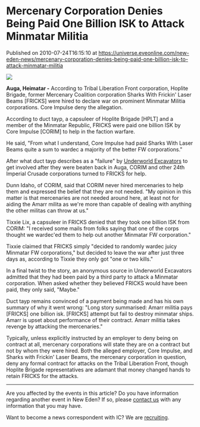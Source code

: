 # Mercenary Corporation Denies Being Paid One Billion ISK to Attack Minmatar Militia
Published on 2010-07-24T16:15:10 at https://universe.eveonline.com/new-eden-news/mercenary-corporation-denies-being-paid-one-billion-isk-to-attack-minmatar-militia

![](http://www.eve-ic.net/media/assets/icarticlebanner.png)  
  
 **Auga, Heimatar -** According to Tribal Liberation Front corporation, Hoplite Brigade, former Mercenary Coalition corporation Sharks With Frickin' Laser Beams [FRICKS] were hired  to declare war on prominent Minmatar Militia corporations. Core Impulse deny the allegation.   
  
According to duct tayp, a capsuleer of Hoplite Brigade [HPLT] and a member of the Minmatar Republic, FRICKS were paid  one billion ISK by Core Impulse [CORIM] to help in the faction warfare.   
  
He said, "From what I understand, Core Impulse had paid Sharks With Laser Beams quite a sum to wardec a majority of the better FW corporations."   
  
After what duct tayp describes as a "failure" by [Underworld Excavators](http://www.eveonline.com/ingameboard.asp?a=topic&threadID=1347653) to get involved after they were beaten back in Auga, CORIM and other 24th Imperial Crusade corporations turned to FRICKS for help.   
  
Dunn Idaho, of CORIM, said that CORIM never hired mercenaries to help them and expressed the belief that they are not needed. "My opinion in this matter is that mercenaries are not needed around here, at least not for aiding the Amarr milita as we're more than capable of dealing with anything the other militas can throw at us."   
  
Tixxie Lix, a capsuleer in FRICKS denied that they took one billion ISK from CORIM: "I received some mails from folks saying that one of the corps thought we wardec'ed them to help out another Minmatar FW corporation."   
  
Tixxie claimed that FRICKS simply "decided to randomly wardec juicy Minmatar FW corporations," but decided to leave the war after just three days as, according to Tixxie they only got "one or two kills."   
  
In a final twist to the story, an anonymous source in Underworld Excavators admitted that they had been paid by a third party to attack a Minmatar corporation. When asked whether they believed FRICKS would have been paid, they only said, "Maybe."   
  
Duct tayp remains convinced of a payment being made and has his own summary of why it went wrong: "Long story summarised: Amarr militia pays [FRICKS] one billion isk. [FRICKS] attempt but fail to destroy minmatar ships. Amarr is upset about performance of their contract. Amarr militia takes revenge by attacking the mercenaries."   
  
Typically, unless explicitly instructed by an employer to deny being on contract at all, mercenary corporations will state they are on a contract but not by whom they were hired. Both the alleged employer, Core Impulse, and Sharks with Frickin' Laser Beams, the mercenary corporation in question, deny any formal contract for attacks on the Tribal Liberation Front, though Hoplite Brigade representatives are adamant that money changed hands to retain FRICKS for the attacks.

* * *

Are you affected by the events in this article? Do you have information regarding another event in New Eden? If so, please [contact us](http://www.eveonline.com/news.asp?a=submitrp) with any information that you may have.  
  
Want to become a news correspondent with IC? We are [recruiting](http://www.eveonline.com/isd.asp).
